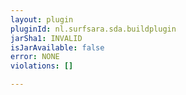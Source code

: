 ```yaml
---
layout: plugin
pluginId: nl.surfsara.sda.buildplugin
jarSha1: INVALID
isJarAvailable: false
error: NONE
violations: []

---
```

